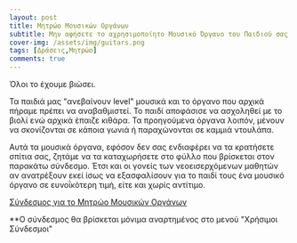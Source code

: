 ```yaml
---
layout: post
title: Mητρώο Μουσικών Οργάνων
subtitle: Μην αφήσετε το αχρησιμοποίητο Μουσικό Όργανο του Παιδιού σας να σκονίζεται 
cover-img: /assets/img/guitars.png
tags: [Δράσεις,Μητρώο]
comments: true
---
```


Όλοι το έχουμε βιώσει.

Τα παιδιά μας "ανεβαίνουν level" μουσικά και το όργανο που αρχικά πήραμε πρέπει να αναβαθμιστεί. Το παιδί αποφάσισε να ασχοληθεί με το βιολί ενώ αρχικά 
έπαιζε κιθάρα. Τα προηγούμενα όργανα λοιπόν, μένουν να σκονίζονται σε κάποια γωνιά ή παραχώνονται σε καμμιά ντουλάπα.

Αυτά τα μουσικά όργανα, εφόσον δεν σας ενδιαφέρει να τα κρατήσετε σπίτια σας, ζητάμε να τα καταχωρήσετε στο φύλλο που βρίσκεται στον παρακάτω σύνδεσμο. Έτσι και οι γονείς των νεοεισερχόμενων μαθητών αν ανατρέξουν εκεί ίσως να εξασφαλίσουν για το παιδί τους ένα μουσικό όργανο σε ευνοΐκότερη τιμή, είτε και χωρίς αντίτιμο.

[Σύνδεσμος για το Μητρώο Μουσικών Οργάνων](404)


**Ο σύνδεσμος θα βρίσκεται μόνιμα αναρτημένος στο μενού "Χρήσιμοι Σύνδεσμοι"

